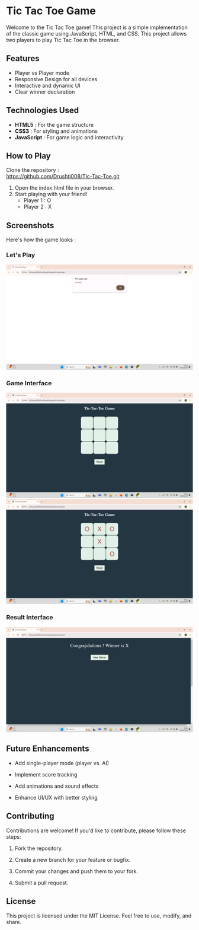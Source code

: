 # Tic Tac Toe Game 

Welcome to the Tic Tac Toe game! This project is a simple implementation of the classic game using JavaScript, HTML, and CSS.
This project allows two players to play Tic Tac Toe in the browser.

## Features

- Player vs Player mode <br/>
- Responsive Design for all devices<br/>
- Interactive and dynamic UI <br/>
- Clear winner declaration <br/>

## Technologies Used

- **HTML5** : For the game structure <br/>
- **CSS3** : For styling and animations <br/>
- **JavaScript** : For game logic and interactivity <br/>

## How to Play

Clone the repository : <br/>
https://github.com/Drushti008/Tic-Tac-Toe.git
<br/>
1. Open the index.html file in your browser.<br/>
2. Start playing with your friend!<br/>
     - Player 1 : O<br/>
     - Player 2 : X<br/>

## Screenshots

Here's how the game looks : <br/>
### Let's Play 
![ss1](Screenshots/ss1.png)
### Game Interface
![ss2](Screenshots/ss2.png)
![ss3](Screenshots/ss3.png)
### Result Interface
![ss4](Screenshots/ss4.png)


## Future Enhancements 

- Add single-player mode (player vs. AI) <br/>

- Implement score tracking <br/>

- Add animations and sound effects<br/> 

- Enhance UI/UX with better styling<br/>


## Contributing 

Contributions are welcome! If you'd like to contribute, please follow these steps:<br/>

1. Fork the repository.<br/>

2. Create a new branch for your feature or bugfix.<br/>

3. Commit your changes and push them to your fork.<br/>

4. Submit a pull request.<br/>

## License

This project is licensed under the MIT License. Feel free to use, modify, and share.
 









